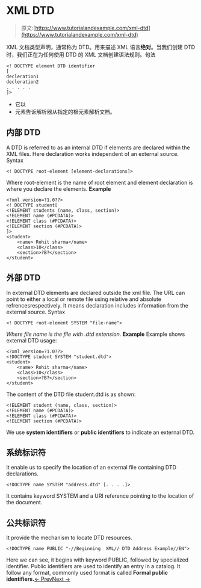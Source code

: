 # XML DTD

> 原文:[https://www.tutorialandexample.com/xml-dtd](https://www.tutorialandexample.com/xml-dtd)

XML 文档类型声明，通常称为 DTD。用来描述 XML 语言**绝对**。当我们创建 DTD 时，我们正在为任何使用 DTD 的 XML 文档创建语法规则。句法

```
<! DOCTYPE element DTD identifier   
[  
decleration1   
decleration2   
. . . . .  
]>
```

*   它以
*   元素告诉解析器从指定的根元素解析文档。

## 内部 DTD

A DTD is referred to as an internal DTD if elements are declared within the XML files. Here declaration works independent of an external source. Syntax

```
<! DOCTYPE root-element [element-declarations]>
```

Where root-element is the name of root element and element declaration is where you declare the elements. **Example**

```
<?xml version=?1.0??>  
<! DOCTYPE student[  
<!ELEMENT students (name, class, section)>  
<!ELEMENT name (#PCDATA)>  
<!ELEMENT class (#PCDATA)>  
<!ELEMENT section (#PCDATA)>  
]>  
<student>  
    <name> Rohit sharma</name>  
    <class>10</class>     
    <section>?B?</section>  
</student>
```

## 外部 DTD

In external DTD elements are declared outside the xml file. The URL can point to either a local or remote file using relative and absolute refrencesrespectively. It means declaration includes information from the external source. Syntax

```
<! DOCTYPE root-element SYSTEM "file-name">
```

*Where file name is the file with .dtd extension.* **Example** Example shows external DTD usage:

```
<?xml version=?1.0??>  
<!DOCTYPE student SYSTEM "student.dtd">  
<student>  
    <name> Rohit sharma</name>  
    <class>10</class>     
    <section>?B?</section>  
</student>
```

The content of the DTD file student.dtd is as shown:

```
<!ELEMENT student (name, class, section)>  
<!ELEMENT name (#PCDATA)>  
<!ELEMENT class (#PCDATA)>  
<!ELEMENT section (#PCDATA)>
```

We use **system identifiers** or **public identifiers** to indicate an external DTD.

## 系统标识符

It enable us to specify the location of an external file containing DTD declarations.

```
<!DOCTYPE name SYSTEM "address.dtd" [. . . .]>
```

It contains keyword SYSTEM and a URI reference pointing to the location of the document.

## 公共标识符

It provide the mechanism to locate DTD resources.

```
<!DOCTYPE name PUBLIC "-//Beginning  XML// DTD Address Example//EN">
```

Here we can see, it begins with keyword PUBLIC, followed by specialized identifier. Public identifiers are used to identify an entry in a catalog. It follow any format, commonly used format is called **Formal public identifiers.**[← Prev](https://www.tutorialandexample.com/xml-validation)[Next →](https://www.tutorialandexample.com/xml-css)